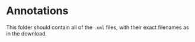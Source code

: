 # Annotations

This folder should contain all of the `.xml` files, with their exact filenames as in the download.